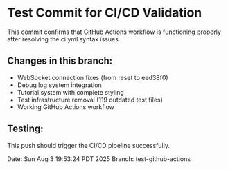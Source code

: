 # Test Commit for CI/CD Validation

This commit confirms that GitHub Actions workflow is functioning properly after resolving the ci.yml syntax issues.

## Changes in this branch:
- WebSocket connection fixes (from reset to eed38f0)
- Debug log system integration
- Tutorial system with complete styling
- Test infrastructure removal (119 outdated test files)
- Working GitHub Actions workflow

## Testing:
This push should trigger the CI/CD pipeline successfully.

Date: Sun Aug  3 19:53:24 PDT 2025
Branch: test-github-actions

